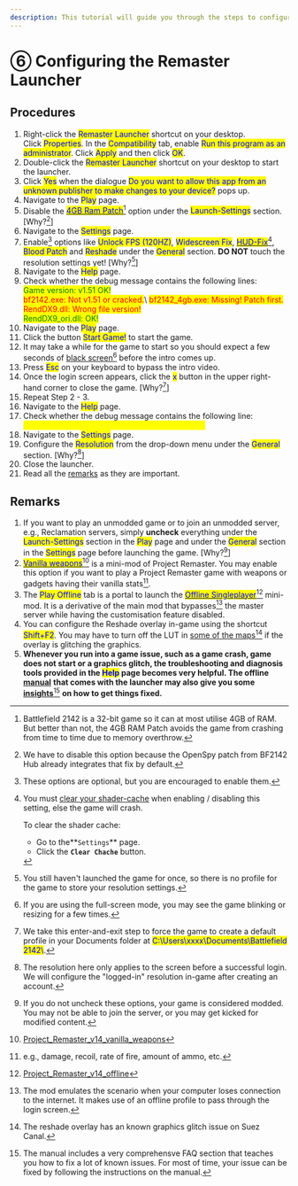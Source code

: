 ```yaml
---
description: This tutorial will guide you through the steps to configure the launcher.
---
```


# ⑥ Configuring the Remaster Launcher

## Procedures

1. Right-click the <mark style="color:blue;">Remaster Launcher</mark> shortcut on your desktop. \
   Click <mark style="color:blue;">Properties</mark>. In the <mark style="color:blue;">Compatibility</mark> tab, enable <mark style="color:blue;">Run this program as an administrator</mark>. Click <mark style="color:blue;">Apply</mark> and then click <mark style="color:blue;">OK</mark>.
2. Double-click the <mark style="color:blue;">Remaster Launcher</mark> shortcut on your desktop to start the launcher.
3. Click <mark style="color:blue;">Yes</mark> when the dialogue <mark style="color:blue;">Do you want to allow this app from an unknown publisher to make changes to your device?</mark> pops up.
4. Navigate to the <mark style="color:blue;">Play</mark> page.
5. Disable the [<mark style="color:blue;">4GB Ram Patch</mark>](#user-content-fn-1)[^1] option under the <mark style="color:blue;">Launch-Settings</mark> section. \[Why?[^2]]
6. Navigate to the <mark style="color:blue;">Settings</mark> page.
7. Enable[^3] options like <mark style="color:blue;">Unlock FPS (120HZ)</mark>, <mark style="color:blue;">Widescreen Fix</mark>, [<mark style="color:blue;">HUD-Fix</mark>](#user-content-fn-4)[^4], <mark style="color:blue;">Blood Patch</mark> and <mark style="color:blue;">Reshade</mark> under the <mark style="color:blue;">General</mark> section. **DO NOT** touch the resolution settings yet! \[Why?[^5]]
8. Navigate to the <mark style="color:blue;">Help</mark> page.
9. Check whether the debug message contains the following lines:\
   <mark style="color:green;">Game version: v1.51 OK!</mark>\
   <mark style="color:red;">bf2142.exe: Not v1.51 or cracked.</mark>\ <mark style="color:red;">bf2142\_4gb.exe: Missing! Patch first.</mark>\
   <mark style="color:red;">RendDX9.dll: Wrong file version!</mark>\
   <mark style="color:green;">RendDX9\_ori.dll: OK!</mark>
10. Navigate to the <mark style="color:blue;">Play</mark> page.&#x20;
11. Click the button <mark style="color:blue;">Start Game!</mark> to start the game.
12. It may take a while for the game to start so you should expect a few seconds of [black screen](#user-content-fn-6)[^6] before the intro comes up.&#x20;
13. Press <mark style="color:blue;">Esc</mark> on your keyboard to bypass the intro video.
14. Once the login screen appears, click the <mark style="color:blue;">x</mark> button in the upper right-hand corner to close the game. \[Why?[^7]]
15. Repeat Step 2 - 3.
16. Navigate to the <mark style="color:blue;">Help</mark> page.
17. Check whether the debug message contains the following line:\
    <mark style="color:yellow;">Profile: Found, delete if stuck with a black screen.</mark>
18. Navigate to the <mark style="color:blue;">Settings</mark> page.
19. Configure the <mark style="color:blue;">Resolution</mark> from the drop-down menu under the <mark style="color:blue;">General</mark> section. \[Why?[^8]]
20. Close the launcher.
21. Read all the [remarks](6.-configuring-remaster-launcher.md#remarks) as they are important.

## Remarks

1. If you want to play an unmodded game or to join an unmodded server, e.g., Reclamation servers, simply **uncheck** everything under the <mark style="color:blue;">Launch-Settings</mark> section in the <mark style="color:blue;">Play</mark> page and under the <mark style="color:blue;">General</mark> section in the <mark style="color:blue;">Settings</mark> page before launching the game. \[Why?[^9]]
2. [<mark style="color:blue;">Vanilla weapons</mark>](#user-content-fn-10)[^10] is a mini-mod of Project Remaster. You may enable this option if you want to play a Project Remaster game with weapons or gadgets having their vanilla stats[^11].
3. The <mark style="color:blue;">Play Offline</mark> tab is a portal to launch the [<mark style="color:blue;">Offline Singleplayer</mark>](#user-content-fn-12)[^12] mini-mod. It is a derivative of the main mod that bypasses[^13] the master server while having the customisation feature disabled.
4. You can configure the Reshade overlay in-game using the shortcut <mark style="color:blue;">Shift+F2</mark>. You may have to turn off the LUT in [some of the maps](#user-content-fn-14)[^14] if the overlay is glitching the graphics.
5. **Whenever you run into a game issue, such as a game crash, game does not start or a graphics glitch, the troubleshooting and diagnosis tools provided in the **<mark style="color:blue;">**Help**</mark>** page becomes very helpful. The offline** [**manual**](further-readings.md) **that comes with the launcher may also give you some** [**insights**](#user-content-fn-15)[^15] **on how to get things fixed.**

[^1]: Battlefield 2142 is a 32-bit game so it can at most utilise 4GB of RAM. But better than not, the 4GB RAM Patch avoids the game from crashing from time to time due to memory overthrow.

[^2]: We have to disable this option because the OpenSpy patch from BF2142 Hub already integrates that fix by default.

[^3]: These options are optional, but you are encouraged to enable them.

[^4]: You must [clear your shader-cache](broken-reference) when enabling / disabling this setting, else the game will crash.



    To clear the shader cache:

    * Go to the**`Settings`** page.
    * Click the **`Clear Chache`** button.

[^5]: You still haven't launched the game for once, so there is no profile for the game to store your resolution settings.

[^6]: If you are using the full-screen mode, you may see the game blinking or resizing for a few times.

[^7]: We take this enter-and-exit step to force the game to create a default profile in your Documents folder at <mark style="color:blue;">C:\Users\xxxx\Documents\Battlefield 2142\\</mark>.

[^8]: The resolution here only applies to the screen before a successful login. We will configure the "logged-in" resolution in-game after creating an account.

[^9]: If you do not uncheck these options, your game is considered modded. You may not be able to join the server, or you may get kicked for modified content.

[^10]: [Project\_Remaster\_v14\_vanilla\_weapons](3.-installing-project-remaster.md#more-about-mods)

[^11]: e.g., damage, recoil, rate of fire, amount of ammo, etc.

[^12]: [Project\_Remaster\_v14\_offline](3.-installing-project-remaster.md#more-about-mods)

[^13]: The mod emulates the scenario when your computer loses connection to the internet. It makes use of an offline profile to pass through the login screen.

[^14]: The reshade overlay has an known graphics glitch issue on Suez Canal.

[^15]: The manual includes a very comprehensve FAQ section that teaches you how to fix a lot of known issues. For most of time, your issue can be fixed by following the instructions on the manual.
